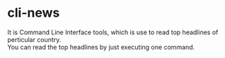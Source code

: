 # cli-news

It is Command Line Interface tools, which is use to read top headlines of perticular country. <br> 
You can read the top headlines by just executing one command.
